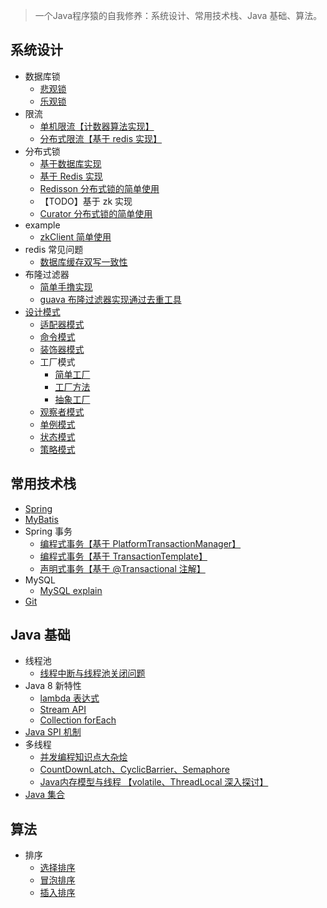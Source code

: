 
> 一个Java程序猿的自我修养：系统设计、常用技术栈、Java 基础、算法。

## 系统设计
- 数据库锁
    - [悲观锁](https://github.com/dearKundy/cranberry/blob/master/src/main/java/com/kundy/cranberry/systemdesign/dblock/PessimisticLock.java)
    - [乐观锁](https://github.com/dearKundy/cranberry/blob/master/src/main/java/com/kundy/cranberry/systemdesign/dblock/OptimismLock.java)
- 限流     
    - [单机限流【计数器算法实现】](https://github.com/dearKundy/cranberry/blob/master/src/main/java/com/kundy/cranberry/systemdesign/ratelimiter/StandAloneRateLimiter.java)
    - [分布式限流【基于 redis 实现】](https://github.com/dearKundy/cranberry/blob/master/src/main/java/com/kundy/cranberry/systemdesign/ratelimiter/RedisRateLimiter.java)
- 分布式锁
    - [基于数据库实现](https://github.com/dearKundy/cranberry/blob/master/src/main/java/com/kundy/cranberry/systemdesign/distributedlock/DbDistributedLock.java)
    - [基于 Redis 实现](https://github.com/dearKundy/cranberry/blob/master/src/main/java/com/kundy/cranberry/systemdesign/distributedlock/RedisDistributedLock.java)
    - [Redisson 分布式锁的简单使用](https://github.com/dearKundy/cranberry/blob/master/src/main/java/com/kundy/cranberry/systemdesign/distributedlock/RedissonDistributedLock.java)
    - 【TODO】基于 zk 实现 
    - [Curator 分布式锁的简单使用](https://github.com/dearKundy/cranberry/blob/master/src/main/java/com/kundy/cranberry/systemdesign/distributedlock/CuratorDistributedLock.java)
- example
    - [zkClient 简单使用](https://github.com/dearKundy/cranberry/blob/master/src/main/java/com/kundy/cranberry/systemdesign/example/ZkExample.java)
- redis 常见问题
    - [数据库缓存双写一致性](https://github.com/dearKundy/cranberry/blob/master/src/main/java/com/kundy/cranberry/systemdesign/redisproblem/DbCacheDoubleWriteConsistency.java)
- 布隆过滤器
    - [简单手撸实现](https://github.com/dearKundy/cranberry/blob/master/src/main/java/com/kundy/cranberry/systemdesign/bloomfilter/SimpleBloomFilter.java)
    - [guava 布隆过滤器实现通过去重工具](https://github.com/dearKundy/cranberry/tree/master/src/main/java/com/kundy/cranberry/systemdesign/deduplication)
- [设计模式](https://github.com/dearKundy/cranberry/blob/master/docs/systemdesign/设计模式.md)
    - [适配器模式](https://github.com/dearKundy/cranberry/tree/master/src/main/java/com/kundy/cranberry/systemdesign/designpattern/adapter)
    - [命令模式](https://github.com/dearKundy/cranberry/tree/master/src/main/java/com/kundy/cranberry/systemdesign/designpattern/command)
    - [装饰器模式](https://github.com/dearKundy/cranberry/tree/master/src/main/java/com/kundy/cranberry/systemdesign/designpattern/decorator)
    - 工厂模式
        - [简单工厂](https://github.com/dearKundy/cranberry/tree/master/src/main/java/com/kundy/cranberry/systemdesign/designpattern/factory/simple)
        - [工厂方法](https://github.com/dearKundy/cranberry/tree/master/src/main/java/com/kundy/cranberry/systemdesign/designpattern/factory/factory)
        - [抽象工厂](https://github.com/dearKundy/cranberry/tree/master/src/main/java/com/kundy/cranberry/systemdesign/designpattern/factory/abstractfactory)
    - [观察者模式](https://github.com/dearKundy/cranberry/tree/master/src/main/java/com/kundy/cranberry/systemdesign/designpattern/observer)
    - [单例模式](https://github.com/dearKundy/cranberry/tree/master/src/main/java/com/kundy/cranberry/systemdesign/designpattern/singleton)
    - [状态模式](https://github.com/dearKundy/cranberry/tree/master/src/main/java/com/kundy/cranberry/systemdesign/designpattern/state)
    - [策略模式](https://github.com/dearKundy/cranberry/tree/master/src/main/java/com/kundy/cranberry/systemdesign/designpattern/strategy)

## 常用技术栈
- [Spring](https://github.com/dearKundy/cranberry/blob/master/docs/thridparty/spring.md)
- [MyBatis](https://github.com/dearKundy/cranberry/blob/master/docs/docs/thridparty/mybatis.md)
- Spring 事务
    - [编程式事务【基于 PlatformTransactionManager】](https://github.com/dearKundy/cranberry/blob/master/src/main/java/com/kundy/cranberry/thirdparty/transaction/ProgrammingTx.java)
    - [编程式事务【基于 TransactionTemplate】](https://github.com/dearKundy/cranberry/blob/master/src/main/java/com/kundy/cranberry/thirdparty/transaction/TemplateTx.java)
    - [声明式事务【基于 @Transactional 注解】](https://github.com/dearKundy/cranberry/blob/master/src/main/java/com/kundy/cranberry/thirdparty/transaction/AnnotationTx.java)
- MySQL
    - [MySQL explain](https://github.com/dearKundy/cranberry/blob/master/docs/thridparty/mysql/explain.md)
- [Git](https://github.com/dearKundy/cranberry/blob/master/docs/thridparty/git.md)

## Java 基础
- 线程池
    - [线程中断与线程池关闭问题](https://github.com/dearKundy/cranberry/blob/master/src/main/java/com/kundy/cranberry/javabasis/threadpoolproblem/ThreadPoolShutdown.java)
- Java 8 新特性
    - [lambda 表达式](https://github.com/dearKundy/cranberry/tree/master/src/main/java/com/kundy/cranberry/javabasis/newfeature/lambdaexpression)
    - [Stream API](https://github.com/dearKundy/cranberry/blob/master/src/main/java/com/kundy/cranberry/javabasis/newfeature/streamapi/StreamApiTest.java)
    - [Collection forEach](https://github.com/dearKundy/cranberry/blob/master/src/main/java/com/kundy/cranberry/javabasis/newfeature/collectionforeach/CollectionForEachTest.java)
- [Java SPI 机制](https://github.com/dearKundy/cranberry/tree/master/src/main/java/com/kundy/cranberry/javabasis/spi)
- 多线程
    - [并发编程知识点大杂烩](https://github.com/dearKundy/cranberry/blob/master/docs/javabasis/multithread/并发编程知识点大杂烩.md)
    - [CountDownLatch、CyclicBarrier、Semaphore](https://github.com/dearKundy/cranberry/blob/master/docs/javabasis/multithread/CountDownLatch、CyclicBarrier、Semaphore.md)
    - [Java内存模型与线程 【volatile、ThreadLocal 深入探讨】](https://github.com/dearKundy/cranberry/blob/master/docs/javabasis/multithread/Java内存模型与线程.md)
- [Java 集合](https://github.com/dearKundy/cranberry/blob/master/docs/javabasis/Java集合.md)

## 算法
- 排序
    - [选择排序](https://github.com/dearKundy/cranberry/blob/master/src/main/java/com/kundy/cranberry/algorithm/sort/SelectSort.java)
    - [冒泡排序](https://github.com/dearKundy/cranberry/blob/master/src/main/java/com/kundy/cranberry/algorithm/sort/BubbleSort.java)
    - [插入排序](https://github.com/dearKundy/cranberry/blob/master/src/main/java/com/kundy/cranberry/algorithm/sort/InsertSort.java)